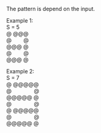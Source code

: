 The pattern is depend on the input.

Example 1:<br>
S = 5<br>
@ @@@ <br>
@&nbsp; &nbsp;&nbsp;&nbsp; &nbsp; @<br> 
@@@ @<br>
@&nbsp; &nbsp;&nbsp;&nbsp; &nbsp;   @<br>
@@@ @<br>

Example 2:<br>
S = 7<br>
@ @@@@@<br>
@&nbsp; &nbsp;&nbsp;&nbsp; &nbsp;&nbsp;&nbsp; &nbsp; &nbsp;&nbsp;   @<br>
@@@@@ @<br>
@&nbsp; &nbsp;&nbsp;&nbsp; &nbsp;&nbsp;&nbsp; &nbsp; &nbsp;&nbsp;     @<br>
@ @@@@@<br>
@&nbsp; &nbsp;&nbsp;&nbsp; &nbsp;&nbsp;&nbsp; &nbsp;  &nbsp;&nbsp;  @<br>
@@@@@ @<br>
